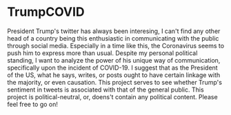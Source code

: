 # TrumpCOVID


President Trump's twitter has always been interesing, I can't find any other head of a country being this enthusiastic in communicating with the public through social media. Especially in a time like this, the Coronavirus seems to push him to express more than usual. Despite my personal political standing, I want to analyze the power of his unique way of communication, specifically upon the incident of COVID-19. I suggest that as the President of the US, what he says, writes, or posts ought to have certain linkage with the majority, or even causation. This project serves to see whether Trump's sentiment in tweets is associated with that of the general public. This project is political-neutral, or, doens't contain any political content. Please feel free to go on!
